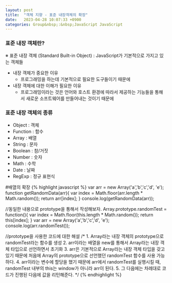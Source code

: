 ```yaml
---
layout: post
title:  "객체 지향 - 표준 내장객체의 확장"
date:   2023-04-28 10:07:33 +0900
categories: Group&nbsp;:&nbsp;JavaScript JavaScript
---
```


### 표준 내장 객체란?
※ 표준 내장 객체 (Standard Built-in Object) : JavaScript가 기본적으로 가지고 있는 객체들
- 내장 객체가 중요한 이유
    - 프로그래밍을 하는데 기본적으로 필요한 도구들이기 때문에
- 내장 객체에 대한 이해가 필요한 이유
    - 프로그래밍이라는 것은 언어와 호스트 환경에 따라서 제공하는 기능들을 통해서 새로운 소프트웨어를 만들어내는 것이기 때문에

### 표준 내장 객체의 종류
- Object : 객체
- Function : 함수
- Array : 배열
- String : 문자
- Boolean : 참/거짓
- Number : 숫자
- Math : 수학
- Date : 날짜
- RegExp : 정규 표현식

#배열의 확장
{% highlight javascript %}
var arr = new Array('a','b','c','d', 'e');
function getRandomData(arr){
    var index = Math.floor(arr.length * Math.random());
    return arr[index];
}
console.log(getRandomData(arr));

//동일한 내용으로 prototype을 통해서 작성해보자.
Array.prototype.randomTest = function(){
    var index = Math.floor(this.length * Math.random());
    return this[index];
}
var arr = new Array('a','b','c','d', 'e');
console.log(arr.randomTest());

//prototype을 사용한 코드에 대한 해설
/*
    1. Array라는 내장 객체의 prototype으로 randomTest라는 함수를 생성
    2. arr이라는 배열을 new를 통해서 Array라는 내장 객체 타입으로 선언하면서 초기화
    3. arr은 기본적으로 Array라는 내장 객체 타입을 갖고 있기 때문에
        처음에 Array의 prototype으로 선언했던 randomTest 함수를 사용 가능하다.
    4. arr이라는 변수에 할당을 했기 때문에 arr에서 randomTest를 실행시킬 때,
        randomTest 내부의 this는 window가 아니라 arr이 된다.
    5. 그 다음에는 차례대로 코드가 진행된 다음에 값을 리턴해준다.
*/
{% endhighlight %}